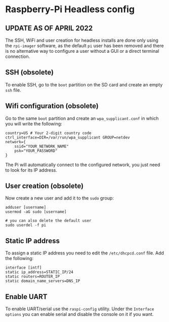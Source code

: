 # Raspberry-Pi Headless config

## UPDATE AS OF APRIL 2022

The SSH, WiFi and user creation for headless installs are done only using the `rpi-imager` software, as the default `pi` user has been removed and
there is no alternative way to configure a user without a GUI or a direct terminal connection.

## SSH (obsolete)

To enable SSH, go to the `boot` partition on the SD card and create an empty `ssh` file.

## Wifi configuration (obsolete)

Go to the same `boot` partition and create an `wpa_supplicant.conf` in which you will write the following:

```
country=US # Your 2-digit country code
ctrl_interface=DIR=/var/run/wpa_supplicant GROUP=netdev
network={
    ssid="YOUR_NETWORK_NAME"
    psk="YOUR_PASSWORD"
}
```

The Pi will automatically connect to the configured network, you just need to look for its IP address.

## User creation (obsolete)

Now create a new user and add it to the `sudo` group:

```
adduser [username]
usermod -aG sudo [username]

# you can also delete the default user
sudo userdel -f pi
```

## Static IP address

To assign a static IP address you need to edit the `/etc/dhcpcd.conf` file. Add the following:

```
interface [intf]
static ip_address=STATIC_IP/24
static routers=ROUTER_IP
static domain_name_servers=DNS_IP
```

## Enable UART

To enable UART/serial use the `raspi-config` utility. Under the `Interface options` you can enable serial and disable the console on it if you want.